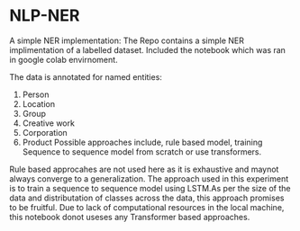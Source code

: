 # NLP-NER
A simple NER implementation:
The Repo contains a simple NER implimentation of a labelled dataset. Included the notebook which was ran in google colab envirnoment.

The data is annotated for named entities:

1. Person
2. Location
3. Group
4. Creative work
5. Corporation
6. Product
Possible approaches include, rule based model, training Sequence to sequence model from scratch or use transformers.

Rule based approcahes are not used here as it is exhaustive and maynot always converge to a generalization. The approach used in this experiment is to train a sequence to sequence model using LSTM.As per the size of the data and distributation of classes across the data, this approach promises to be fruitful. Due to lack of computational resources in the local machine, this notebook donot useses any Transformer based approaches.
